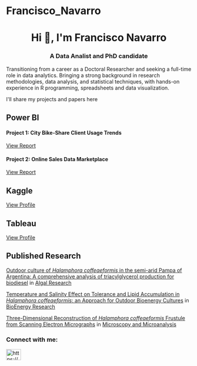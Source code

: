 # Francisco_Navarro
<h1 align="center">Hi 👋, I'm Francisco Navarro</h1>
<h3 align="center">A Data Analist and PhD candidate</h3>
Transitioning from a career as a Doctoral Researcher and seeking a full-time role in data analytics. Bringing a strong background in research methodologies, data analysis, and statistical techniques, with hands-on experience in R programming, spreadsheets and data visualization.
 
I'll share my projects and papers here

## **Power BI** 
#### Project 1: City Bike-Share Client Usage Trends
[View Report](https://app.powerbi.com/view?r=eyJrIjoiNjJlNDQ1MGYtMjVmOS00NDY5LWI0NjEtNzc2ODZiM2I5OGNlIiwidCI6ImEyZTJiYTY0LWUwNTQtNDMxYS1hNWIyLTg5MjJmZjIyN2U3OSIsImMiOjR9)
#### Project 2: Online Sales Data Marketplace
[View Report](https://app.powerbi.com/view?r=eyJrIjoiYjU0MGFlMzktZGFlNC00OGE0LWJmNzUtZTJjMDZhYzU4YmMyIiwidCI6ImEyZTJiYTY0LWUwNTQtNDMxYS1hNWIyLTg5MjJmZjIyN2U3OSIsImMiOjR9)

## **Kaggle** 
[View Profile](https://www.kaggle.com/franeze92)

## **Tableau** 

[View Profile](https://public.tableau.com/app/profile/francisco.navarro7243/vizzes) 


## **Published Research**
[Outdoor culture of *Halamphora coffeaeformis* in the semi-arid Pampa of
Argentina: A comprehensive analysis of triacylglycerol production
for biodiesel](https://doi.org/10.1016/j.algal.2023.103170) in [Algal Research](https://www.sciencedirect.com/journal/algal-research)

[Temperature and Salinity Effect on Tolerance and Lipid Accumulation
in *Halamphora coffeaeformis*: an Approach for Outdoor Bioenergy
Cultures](https://doi.org/10.1007/s12155-021-10349-2) in [BioEnergy Research](https://link.springer.com/journal/12155)

[Three-Dimensional Reconstruction of *Halamphora coffeaeformis* Frustule from Scanning Electron Micrographs](https://doi.org/10.1017/S1431927620001154) in  [Microscopy and Microanalysis](https://www.cambridge.org/core/journals/microscopy-and-microanalysis)

<h3 align="left">Connect with me:</h3>
<p align="left">
<a href="https://www.linkedin.com/in/francisco-e-navarro/" target="blank"><img align="center" src="https://raw.githubusercontent.com/rahuldkjain/github-profile-readme-generator/master/src/images/icons/Social/linked-in-alt.svg" alt="https://www.linkedin.com/in/francisco-e-navarro/" height="30" width="40" /></a>
</p>
